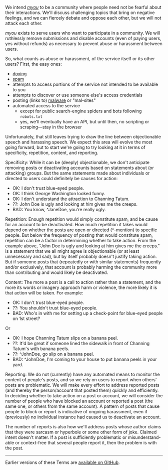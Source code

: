 
We intend *[myou](https://myou.pub/)* to be a community where people
need not be fearful about their interactions.  We'll discuss
challenging topics that bring on negative feelings, and we can
fiercely debate and oppose each other, but we will not attack each
other.

*myou* exists to serve users who want to participate in a community.
We will ruthlessly remove submissions and disable accounts (even of
paying users, yes without refunds) as necessary to prevent abuse or
harassment between users.

So, what counts as abuse or harassment, of the service itself or its
other users?  First, the easy ones:
* [doxing](https://en.wikipedia.org/wiki/Doxing)
* [spam](https://en.wikipedia.org/wiki/Spamming)
* attempts to access portions of the service not intended to be available
  to you
* attempts to discover or use someone else's access credentials
* posting (links to) [malware](https://en.wikipedia.org/wiki/Malware)
  or "mal-sites"
* automated access to the service
    * except for public search-engine spiders and bots following `robots.txt`
    * yes, we'll eventually have an API, but until then, no scripting
      or scraping&mdash;stay in the browser

Unfortunately, that still leaves trying to draw the line between
objectionable speech and harassing speech.  We expect this area will
evolve the most going forward, but to start we're going to try looking
at it in terms of specificity, repetition, content, and reporting.

Specificity:  While it can be (deeply) objectionable, we don't
anticipate removing posts or deactivating accounts based on statements
about (or attacking) groups.  But the same statements made about
individuals or directed to users could definitely be causes for
action:

* OK: I don't trust blue-eyed people.
* OK: I think George Washington looked funny.
* OK: I don't understand the attraction to Channing Tatum.
* ??: John Doe is ugly and looking at him gives me the creeps.
* BAD: You know, ^JaneDoe, you're really ugly.

Repetition: Enough repetition would simply constitute spam, and be
cause for an account to be deactivated.  How much repetition it takes
would depend on whether the posts are open or directed (^-mention) to
specific people.  But below the frequency of posting that would
constitute spam, repetition can be a factor in determining whether to
take action.  From the example above, "John Doe is ugly and looking at
him gives me the creeps." is a statement that we all might agree is
objectionable (or at least unnecessary and sad), but by itself
probably doesn't justify taking action.  But if someone posts that
(repeatedly or with similar statements) frequently and/or exclusively,
that account is probably harming the community more than contributing
and would likely be deactivated.

Content:  The more a post is a call to action rather than a
statement, and the more its words or imagery approach harm or
violence, the more likely it is that action will be taken.  For
example:

* OK: I don't trust blue-eyed people.
* ??: You shouldn't trust blue-eyed people.
* BAD: Who's in with me for setting up a check-point for blue-eyed
  people on 1st street?

Or

* OK: I hope Channing Tatum slips on a banana peel.
* ??: It'd be great if someone lined the sidewalk in front of Channing
  Tatum's with banana peels.
* ??: ^JohnDoe, go slip on a banana peel.
* BAD: ^JohnDoe, I'm coming to your house to put banana peels in your
  yard.

Reporting:  We do not (currently) have any automated means to monitor
the content of people's posts, and so we rely on users to report when
others' posts are problematic.  We will make every effort to address
reported posts (and thereby the person/account that posted them)
quickly and efficiently.  In deciding whether to take action on a post
or account, we will consider the number of people who have blocked an
account or reported a post (the same one, or others from the same
account).  A pattern of posts that cause people to block or report is
indicative of ongoing harassment, even if (previously) no individual
instance had caused us to deactivate an account.

The number of reports is also how we'll address posts whose author
claims that they were sarcasm or hyperbole or some other form of
joke.  Claimed intent doesn't matter.  If a post is sufficiently
problematic or misunderstand-able or context-free that several people
report it, then the problem is with the post.

-----------------------------------------

Earlier versions of these Terms are
[available on GitHub](https://github.com/myoupub/myou/blob/master/prose/m/coc.md).
